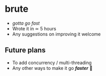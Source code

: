 # brute
- _gotta go fast_ 
- Wrote it in ≃ 5 hours
- Any suggestions on improving it welcome


## Future plans 
- To add concurrency / multi-threading
- Any other ways to make it go **_faster_** :dash:
